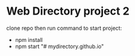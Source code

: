 # Web Directory project 2
clone repo then run command to start project:
- npm install
- npm start
"# mydirectory.github.io" 
